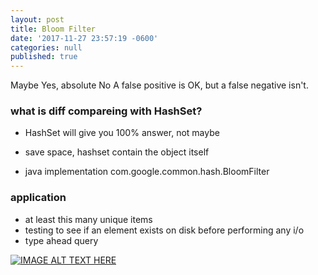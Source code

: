 ```yaml
---
layout: post
title: Bloom Filter
date: '2017-11-27 23:57:19 -0600'
categories: null
published: true
---
```


Maybe Yes, absolute No
A false positive is OK, but a false negative isn't.

### what is diff compareing with HashSet?

 - HashSet will give you 100% answer, not maybe

 - save space, hashset contain the object itself

 - java implementation com.google.common.hash.BloomFilter

### application
 - at least this many unique items
 - testing to see if an element exists on disk before performing any i/o
 - type ahead query


[![IMAGE ALT TEXT HERE](https://img.youtube.com/vi/x2sLjRK56YU/0.jpg)](https://www.youtube.com/watch?v=x2sLjRK56YU)

